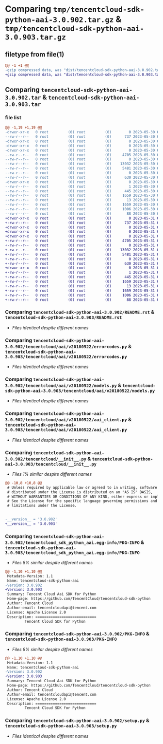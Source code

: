 # Comparing `tmp/tencentcloud-sdk-python-aai-3.0.902.tar.gz` & `tmp/tencentcloud-sdk-python-aai-3.0.903.tar.gz`

## filetype from file(1)

```diff
@@ -1 +1 @@
-gzip compressed data, was "dist/tencentcloud-sdk-python-aai-3.0.902.tar", last modified: Tue May 30 00:13:31 2023, max compression
+gzip compressed data, was "dist/tencentcloud-sdk-python-aai-3.0.903.tar", last modified: Wed May 31 01:59:46 2023, max compression
```

## Comparing `tencentcloud-sdk-python-aai-3.0.902.tar` & `tencentcloud-sdk-python-aai-3.0.903.tar`

### file list

```diff
@@ -1,19 +1,19 @@
-drwxr-xr-x   0 root         (0) root         (0)        0 2023-05-30 00:13:31.000000 tencentcloud-sdk-python-aai-3.0.902/
--rw-r--r--   0 root         (0) root         (0)      737 2023-05-30 00:13:31.000000 tencentcloud-sdk-python-aai-3.0.902/README.rst
-drwxr-xr-x   0 root         (0) root         (0)        0 2023-05-30 00:13:31.000000 tencentcloud-sdk-python-aai-3.0.902/tencentcloud/
-drwxr-xr-x   0 root         (0) root         (0)        0 2023-05-30 00:13:31.000000 tencentcloud-sdk-python-aai-3.0.902/tencentcloud/aai/
-drwxr-xr-x   0 root         (0) root         (0)        0 2023-05-30 00:13:31.000000 tencentcloud-sdk-python-aai-3.0.902/tencentcloud/aai/v20180522/
--rw-r--r--   0 root         (0) root         (0)     4705 2023-05-30 00:13:31.000000 tencentcloud-sdk-python-aai-3.0.902/tencentcloud/aai/v20180522/errorcodes.py
--rw-r--r--   0 root         (0) root         (0)        0 2023-05-30 00:13:31.000000 tencentcloud-sdk-python-aai-3.0.902/tencentcloud/aai/v20180522/__init__.py
--rw-r--r--   0 root         (0) root         (0)    13032 2023-05-30 00:13:31.000000 tencentcloud-sdk-python-aai-3.0.902/tencentcloud/aai/v20180522/models.py
--rw-r--r--   0 root         (0) root         (0)     5481 2023-05-30 00:13:31.000000 tencentcloud-sdk-python-aai-3.0.902/tencentcloud/aai/v20180522/aai_client.py
--rw-r--r--   0 root         (0) root         (0)        0 2023-05-30 00:13:31.000000 tencentcloud-sdk-python-aai-3.0.902/tencentcloud/aai/__init__.py
--rw-r--r--   0 root         (0) root         (0)      630 2023-05-30 00:13:31.000000 tencentcloud-sdk-python-aai-3.0.902/tencentcloud/__init__.py
-drwxr-xr-x   0 root         (0) root         (0)        0 2023-05-30 00:13:31.000000 tencentcloud-sdk-python-aai-3.0.902/tencentcloud_sdk_python_aai.egg-info/
--rw-r--r--   0 root         (0) root         (0)        1 2023-05-30 00:13:31.000000 tencentcloud-sdk-python-aai-3.0.902/tencentcloud_sdk_python_aai.egg-info/dependency_links.txt
--rw-r--r--   0 root         (0) root         (0)      445 2023-05-30 00:13:31.000000 tencentcloud-sdk-python-aai-3.0.902/tencentcloud_sdk_python_aai.egg-info/SOURCES.txt
--rw-r--r--   0 root         (0) root         (0)     1659 2023-05-30 00:13:31.000000 tencentcloud-sdk-python-aai-3.0.902/tencentcloud_sdk_python_aai.egg-info/PKG-INFO
--rw-r--r--   0 root         (0) root         (0)       13 2023-05-30 00:13:31.000000 tencentcloud-sdk-python-aai-3.0.902/tencentcloud_sdk_python_aai.egg-info/top_level.txt
--rw-r--r--   0 root         (0) root         (0)     1659 2023-05-30 00:13:31.000000 tencentcloud-sdk-python-aai-3.0.902/PKG-INFO
--rw-r--r--   0 root         (0) root         (0)     1006 2023-05-30 00:13:31.000000 tencentcloud-sdk-python-aai-3.0.902/setup.py
--rw-r--r--   0 root         (0) root         (0)       88 2023-05-30 00:13:31.000000 tencentcloud-sdk-python-aai-3.0.902/setup.cfg
+drwxr-xr-x   0 root         (0) root         (0)        0 2023-05-31 01:59:46.000000 tencentcloud-sdk-python-aai-3.0.903/
+-rw-r--r--   0 root         (0) root         (0)      737 2023-05-31 01:59:46.000000 tencentcloud-sdk-python-aai-3.0.903/README.rst
+drwxr-xr-x   0 root         (0) root         (0)        0 2023-05-31 01:59:46.000000 tencentcloud-sdk-python-aai-3.0.903/tencentcloud/
+drwxr-xr-x   0 root         (0) root         (0)        0 2023-05-31 01:59:46.000000 tencentcloud-sdk-python-aai-3.0.903/tencentcloud/aai/
+drwxr-xr-x   0 root         (0) root         (0)        0 2023-05-31 01:59:46.000000 tencentcloud-sdk-python-aai-3.0.903/tencentcloud/aai/v20180522/
+-rw-r--r--   0 root         (0) root         (0)     4705 2023-05-31 01:59:46.000000 tencentcloud-sdk-python-aai-3.0.903/tencentcloud/aai/v20180522/errorcodes.py
+-rw-r--r--   0 root         (0) root         (0)        0 2023-05-31 01:59:46.000000 tencentcloud-sdk-python-aai-3.0.903/tencentcloud/aai/v20180522/__init__.py
+-rw-r--r--   0 root         (0) root         (0)    13032 2023-05-31 01:59:46.000000 tencentcloud-sdk-python-aai-3.0.903/tencentcloud/aai/v20180522/models.py
+-rw-r--r--   0 root         (0) root         (0)     5481 2023-05-31 01:59:46.000000 tencentcloud-sdk-python-aai-3.0.903/tencentcloud/aai/v20180522/aai_client.py
+-rw-r--r--   0 root         (0) root         (0)        0 2023-05-31 01:59:46.000000 tencentcloud-sdk-python-aai-3.0.903/tencentcloud/aai/__init__.py
+-rw-r--r--   0 root         (0) root         (0)      630 2023-05-31 01:59:46.000000 tencentcloud-sdk-python-aai-3.0.903/tencentcloud/__init__.py
+drwxr-xr-x   0 root         (0) root         (0)        0 2023-05-31 01:59:46.000000 tencentcloud-sdk-python-aai-3.0.903/tencentcloud_sdk_python_aai.egg-info/
+-rw-r--r--   0 root         (0) root         (0)        1 2023-05-31 01:59:46.000000 tencentcloud-sdk-python-aai-3.0.903/tencentcloud_sdk_python_aai.egg-info/dependency_links.txt
+-rw-r--r--   0 root         (0) root         (0)      445 2023-05-31 01:59:46.000000 tencentcloud-sdk-python-aai-3.0.903/tencentcloud_sdk_python_aai.egg-info/SOURCES.txt
+-rw-r--r--   0 root         (0) root         (0)     1659 2023-05-31 01:59:46.000000 tencentcloud-sdk-python-aai-3.0.903/tencentcloud_sdk_python_aai.egg-info/PKG-INFO
+-rw-r--r--   0 root         (0) root         (0)       13 2023-05-31 01:59:46.000000 tencentcloud-sdk-python-aai-3.0.903/tencentcloud_sdk_python_aai.egg-info/top_level.txt
+-rw-r--r--   0 root         (0) root         (0)     1659 2023-05-31 01:59:46.000000 tencentcloud-sdk-python-aai-3.0.903/PKG-INFO
+-rw-r--r--   0 root         (0) root         (0)     1006 2023-05-31 01:59:46.000000 tencentcloud-sdk-python-aai-3.0.903/setup.py
+-rw-r--r--   0 root         (0) root         (0)       88 2023-05-31 01:59:46.000000 tencentcloud-sdk-python-aai-3.0.903/setup.cfg
```

### Comparing `tencentcloud-sdk-python-aai-3.0.902/README.rst` & `tencentcloud-sdk-python-aai-3.0.903/README.rst`

 * *Files identical despite different names*

### Comparing `tencentcloud-sdk-python-aai-3.0.902/tencentcloud/aai/v20180522/errorcodes.py` & `tencentcloud-sdk-python-aai-3.0.903/tencentcloud/aai/v20180522/errorcodes.py`

 * *Files identical despite different names*

### Comparing `tencentcloud-sdk-python-aai-3.0.902/tencentcloud/aai/v20180522/models.py` & `tencentcloud-sdk-python-aai-3.0.903/tencentcloud/aai/v20180522/models.py`

 * *Files identical despite different names*

### Comparing `tencentcloud-sdk-python-aai-3.0.902/tencentcloud/aai/v20180522/aai_client.py` & `tencentcloud-sdk-python-aai-3.0.903/tencentcloud/aai/v20180522/aai_client.py`

 * *Files identical despite different names*

### Comparing `tencentcloud-sdk-python-aai-3.0.902/tencentcloud/__init__.py` & `tencentcloud-sdk-python-aai-3.0.903/tencentcloud/__init__.py`

 * *Files 1% similar despite different names*

```diff
@@ -10,8 +10,8 @@
 # Unless required by applicable law or agreed to in writing, software
 # distributed under the License is distributed on an "AS IS" BASIS,
 # WITHOUT WARRANTIES OR CONDITIONS OF ANY KIND, either express or implied.
 # See the License for the specific language governing permissions and
 # limitations under the License.
 
 
-__version__ = '3.0.902'
+__version__ = '3.0.903'
```

### Comparing `tencentcloud-sdk-python-aai-3.0.902/tencentcloud_sdk_python_aai.egg-info/PKG-INFO` & `tencentcloud-sdk-python-aai-3.0.903/tencentcloud_sdk_python_aai.egg-info/PKG-INFO`

 * *Files 8% similar despite different names*

```diff
@@ -1,10 +1,10 @@
 Metadata-Version: 1.1
 Name: tencentcloud-sdk-python-aai
-Version: 3.0.902
+Version: 3.0.903
 Summary: Tencent Cloud Aai SDK for Python
 Home-page: https://github.com/TencentCloud/tencentcloud-sdk-python
 Author: Tencent Cloud
 Author-email: tencentcloudapi@tencent.com
 License: Apache License 2.0
 Description: ============================
         Tencent Cloud SDK for Python
```

### Comparing `tencentcloud-sdk-python-aai-3.0.902/PKG-INFO` & `tencentcloud-sdk-python-aai-3.0.903/PKG-INFO`

 * *Files 8% similar despite different names*

```diff
@@ -1,10 +1,10 @@
 Metadata-Version: 1.1
 Name: tencentcloud-sdk-python-aai
-Version: 3.0.902
+Version: 3.0.903
 Summary: Tencent Cloud Aai SDK for Python
 Home-page: https://github.com/TencentCloud/tencentcloud-sdk-python
 Author: Tencent Cloud
 Author-email: tencentcloudapi@tencent.com
 License: Apache License 2.0
 Description: ============================
         Tencent Cloud SDK for Python
```

### Comparing `tencentcloud-sdk-python-aai-3.0.902/setup.py` & `tencentcloud-sdk-python-aai-3.0.903/setup.py`

 * *Files identical despite different names*


